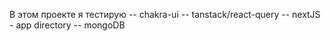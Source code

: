 В этом проекте я тестирую
-- chakra-ui
-- tanstack/react-query
-- nextJS - app directory
-- mongoDB
